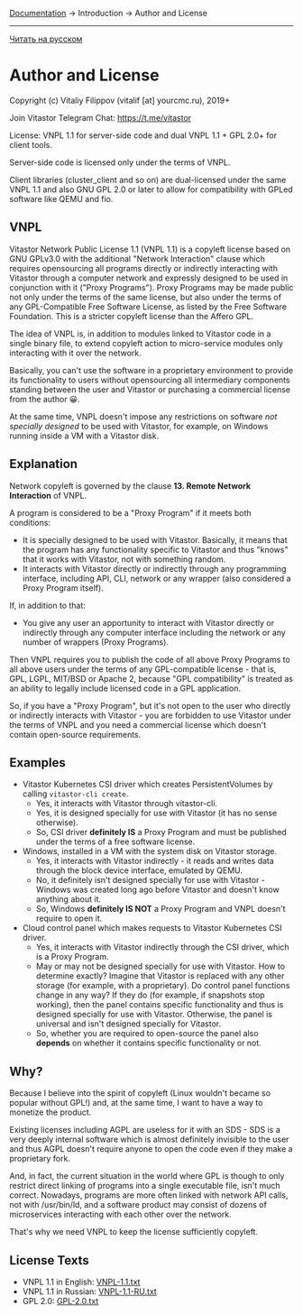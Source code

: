 [Documentation](../../README.md#documentation) → Introduction → Author and License

-----

[Читать на русском](author.ru.md)

# Author and License

Copyright (c) Vitaliy Filippov (vitalif [at] yourcmc.ru), 2019+

Join Vitastor Telegram Chat: https://t.me/vitastor

License: VNPL 1.1 for server-side code and dual VNPL 1.1 + GPL 2.0+ for client tools.

Server-side code is licensed only under the terms of VNPL.

Client libraries (cluster_client and so on) are dual-licensed under the same
VNPL 1.1 and also GNU GPL 2.0 or later to allow for compatibility with GPLed
software like QEMU and fio.

## VNPL

Vitastor Network Public License 1.1 (VNPL 1.1) is a copyleft license based on
GNU GPLv3.0 with the additional "Network Interaction" clause which requires
opensourcing all programs directly or indirectly interacting with Vitastor
through a computer network and expressly designed to be used in conjunction
with it ("Proxy Programs"). Proxy Programs may be made public not only under
the terms of the same license, but also under the terms of any GPL-Compatible
Free Software License, as listed by the Free Software Foundation.
This is a stricter copyleft license than the Affero GPL.

The idea of VNPL is, in addition to modules linked to Vitastor code in a single
binary file, to extend copyleft action to micro-service modules only interacting
with it over the network.

Basically, you can't use the software in a proprietary environment to provide
its functionality to users without opensourcing all intermediary components
standing between the user and Vitastor or purchasing a commercial license
from the author 😀.

At the same time, VNPL doesn't impose any restrictions on software *not specially designed*
to be used with Vitastor, for example, on Windows running inside a VM with a Vitastor disk.

## Explanation

Network copyleft is governed by the clause **13. Remote Network Interaction** of VNPL.

A program is considered to be a "Proxy Program" if it meets both conditions:
- It is specially designed to be used with Vitastor. Basically, it means that the program
  has any functionality specific to Vitastor and thus "knows" that it works with Vitastor,
  not with something random.
- It interacts with Vitastor directly or indirectly through any programming interface,
  including API, CLI, network or any wrapper (also considered a Proxy Program itself).

If, in addition to that:
- You give any user an apportunity to interact with Vitastor directly or indirectly through
  any computer interface including the network or any number of wrappers (Proxy Programs).

Then VNPL requires you to publish the code of all above Proxy Programs to all above users
under the terms of any GPL-compatible license - that is, GPL, LGPL, MIT/BSD or Apache 2,
because "GPL compatibility" is treated as an ability to legally include licensed code in
a GPL application.

So, if you have a "Proxy Program", but it's not open to the user who directly or indirectly
interacts with Vitastor - you are forbidden to use Vitastor under the terms of VNPL and you
need a commercial license which doesn't contain open-source requirements.

## Examples

- Vitastor Kubernetes CSI driver which creates PersistentVolumes by calling `vitastor-cli create`.
  - Yes, it interacts with Vitastor through vitastor-cli.
  - Yes, it is designed specially for use with Vitastor (it has no sense otherwise).
  - So, CSI driver **definitely IS** a Proxy Program and must be published under the terms of
    a free software license.
- Windows, installed in a VM with the system disk on Vitastor storage.
  - Yes, it interacts with Vitastor indirectly - it reads and writes data through the block
    device interface, emulated by QEMU.
  - No, it definitely isn't designed specially for use with Vitastor - Windows was created long
    ago before Vitastor and doesn't know anything about it.
  - So, Windows **definitely IS NOT** a Proxy Program and VNPL doesn't require to open it.
- Cloud control panel which makes requests to Vitastor Kubernetes CSI driver.
  - Yes, it interacts with Vitastor indirectly through the CSI driver, which is a Proxy Program.
  - May or may not be designed specially for use with Vitastor. How to determine exactly?
    Imagine that Vitastor is replaced with any other storage (for example, with a proprietary).
    Do control panel functions change in any way? If they do (for example, if snapshots stop working),
    then the panel contains specific functionality and thus is designed specially for use with Vitastor.
    Otherwise, the panel is universal and isn't designed specially for Vitastor.
  - So, whether you are required to open-source the panel also **depends** on whether it
    contains specific functionality or not.

## Why?

Because I believe into the spirit of copyleft (Linux wouldn't became so popular without GPL!)
and, at the same time, I want to have a way to monetize the product.

Existing licenses including AGPL are useless for it with an SDS - SDS is a very deeply
internal software which is almost definitely invisible to the user and thus AGPL doesn't
require anyone to open the code even if they make a proprietary fork.

And, in fact, the current situation in the world where GPL is though to only restrict direct
linking of programs into a single executable file, isn't much correct. Nowadays, programs
are more often linked with network API calls, not with /usr/bin/ld, and a software product
may consist of dozens of microservices interacting with each other over the network.

That's why we need VNPL to keep the license sufficiently copyleft.

## License Texts

- VNPL 1.1 in English: [VNPL-1.1.txt](../../VNPL-1.1.txt)
- VNPL 1.1 in Russian: [VNPL-1.1-RU.txt](../../VNPL-1.1-RU.txt)
- GPL 2.0: [GPL-2.0.txt](../../GPL-2.0.txt)
